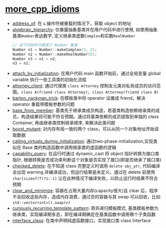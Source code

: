 # [more_cpp_idioms](https://en.wikibooks.org/wiki/More_C%2B%2B_Idioms)

- [address_of](address_of.cpp): 在 `&` 操作符被重载的情况下，获取 object 的地址
- [algebraic_hierarchy](algebraic_hierarchy.cpp): 仅暴露抽象基类并在用户代码中进行使用, 如使用抽象基类`Number`表达数字, 定义继承类虚数`Complex`和实数`RealNumber`
    ```cpp
    // 如下代码中只使用了 Number 基类
    Number n1 = Number::makeComplex(1, 2);
    Number n2 = Number::makeRealNumber(5);
    Number n3 = n1 + n2;
    n3 = n2;
    ```
- [attach_by_initialization](src/attach_by_initialization.cc): 在用户代码 main 函数开始前，通过全局变量 global variable 执行一些工具类的初始化流程
- [attorney_client](src/attorney_client.cc): 通过代理类 `class Attorney` 控制友元类对私有成员的访问范围。`class A(friend class Attorney); class Attorney(friend class B)`
- [barton_nackman_trick](src/barton_nackman_trick.cc): 在模板类中将 operator 设置成 friend，解决 operator 重载带模板参数的问题
- [base_from_member](src/base_from_member.cc): 基类先于继承类成员构造，若基类构造依赖继承类的成员，构造结果将可能不符合预期。通过将基类依赖的成员提取到单独的 class Container, 再由继承类控制继承顺序, 来解决此类问题
- [boost_mutant](src/boost_mutant.cc): 对内存布局一致的两个 class，可以从同一个对象地址开始读取数据
- [calling_virtuals_during_initialization](src/calling_virtuals_during_initialization.cc): 通过two-phase-initialization,实现类似在 Base 类的构造函数中调用继承类的虚函数的逻辑
- [capability_query](src/capability_query.cc): 在运行时通过 dynamic_cast 将 object 指针转换为接口类指针, 根据转换是否成功来判断这个对象是否实现了接口(即是否继承了接口类)
- [checked_delete](src/checked_delete.cc): 在不知道 class 完整定义时调用 `delete obj_ptr`, 代码编译会出现 warning 并编译成功，但运行结果是未定义，通过在 delete 前使用 `char[sizeof(T)?1:-1]` 让在此种情况下编译失败，以防止运行时结果不符合预期
- [clear_and_minimize](src/clear_and_minimize.cc): 容器在占用大量内存(capacity很大)且 clear 后，程序不会回收这些内存，造成内存浪费，通过空的容器与其 swap 可以回收，比如 `std::vector<int>().swap(v)`
- [curiously_recurring_template_pattern](src/curiously_recurring_template_pattern.cc): 奇异递归模板模式, 基类模板参数为继承类，实现编译期多态，即在编译期确定在基类函数中调用哪个子类函数
- [interface_class](src/interface_class.cc): 在类中声明纯虚函数接口，实现接口类 class Interface

